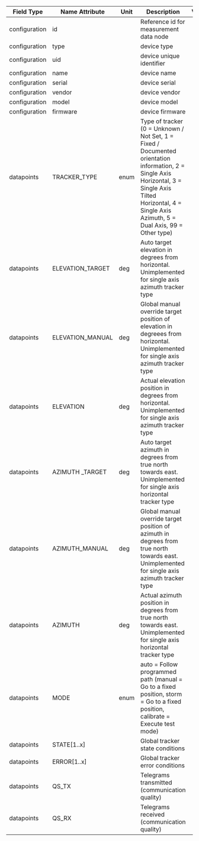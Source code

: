 | Field Type    | Name Attribute   | Unit | Description                                                                                                                                                                                                     | Value | Type | Required | Example                        | Notes                                            | Version | 
|---------------|------------------|------|-----------------------------------------------------------------------------------------------------------------------------------------------------------------------------------------------------------------|-------|------|----------|--------------------------------|--------------------------------------------------|---------| 
| configuration | id               |      | Reference id for measurement data node                                                                                                                                                                          |       |      | x        | <device id=“1“ type=“tracker“> |                                                  | 2.0.1   | 
| configuration | type             |      | device type                                                                                                                                                                                                     |       |      | x        | <device id=“1“ type=“tracker“> |                                                  | 2.0.1   | 
| configuration | uid              |      | device unique identifier                                                                                                                                                                                        |       |      | x        | <uid>TRK12345</uid>            |                                                  | 2.0.1   | 
| configuration | name             |      | device name                                                                                                                                                                                                     |       |      |          | <name>Tracker A</name>         |                                                  | 2.0.1   | 
| configuration | serial           |      | device serial                                                                                                                                                                                                   |       |      |          | <serial>TRK11.22.33</serial>   |                                                  | 2.0.1   | 
| configuration | vendor           |      | device vendor                                                                                                                                                                                                   |       |      |          | <vendor>vendor 123</vendor>    |                                                  | 2.0.1   | 
| configuration | model            |      | device model                                                                                                                                                                                                    |       |      |          | <model></model>                |                                                  | 2.0.1   | 
| configuration | firmware         |      | device firmware                                                                                                                                                                                                 |       |      |          | <firmware>1.23.3</firmware>    |                                                  | 2.0.1   | 
| datapoints    | TRACKER_TYPE     | enum | Type of tracker (0 = Unknown / Not Set, 1 = Fixed / Documented orientation information, 2 = Single Axis Horizontal, 3 = Single Axis Tilted Horizontal, 4 = Single Axis Azimuth, 5 = Dual Axis, 99 = Other type) |       |      |          |                                | attribute should be moved to configuration block | 2.0.1   | 
| datapoints    | ELEVATION_TARGET | deg  | Auto target elevation in degrees from horizontal.  Unimplemented for single axis azimuth tracker type                                                                                                           |       |      |          |                                |                                                  | 2.0.1   | 
| datapoints    | ELEVATION_MANUAL | deg  | Global manual override target position of elevation in degreees from horizontal.  Unimplemented for single axis azimuth tracker type                                                                            |       |      |          |                                |                                                  | 2.0.1   | 
| datapoints    | ELEVATION        | deg  | Actual elevation position  in degrees from horizontal.  Unimplemented for single axis azimuth tracker type                                                                                                      |       |      |          |                                |                                                  | 2.0.1   | 
| datapoints    | AZIMUTH _TARGET  | deg  | Auto target azimuth  in degrees from true north towards east.  Unimplemented for single axis horizontal tracker type                                                                                            |       |      |          |                                |                                                  | 2.0.1   | 
| datapoints    | AZIMUTH_MANUAL   | deg  | Global manual override target position of azimuth in degrees from true north towards east.  Unimplemented for single axis azimuth tracker type                                                                  |       |      |          |                                |                                                  | 2.0.1   | 
| datapoints    | AZIMUTH          | deg  | Actual azimuth position  in degrees from true north towards east.  Unimplemented for single axis horizontal tracker type                                                                                        |       |      |          |                                |                                                  | 2.0.1   | 
| datapoints    | MODE             | enum | auto = Follow programmed path (manual = Go to a fixed position, storm = Go to a fixed position, calibrate = Execute test mode)                                                                                  |       |      |          |                                |                                                  | 2.0.1   | 
| datapoints    | STATE[1..x]      |      | Global tracker state conditions                                                                                                                                                                                 |       |      |          |                                |                                                  | 2.0.1   | 
| datapoints    | ERROR[1..x]      |      | Global tracker error conditions                                                                                                                                                                                 |       |      |          |                                |                                                  | 2.0.1   |
| datapoints    | QS_TX             |       | Telegrams transmitted (communication quality)         |       |       |          |                                |       | 2.0.9   |
| datapoints    | QS_RX             |       | Telegrams received    (communication quality)         |       |       |          |                                |       | 2.0.9   |


